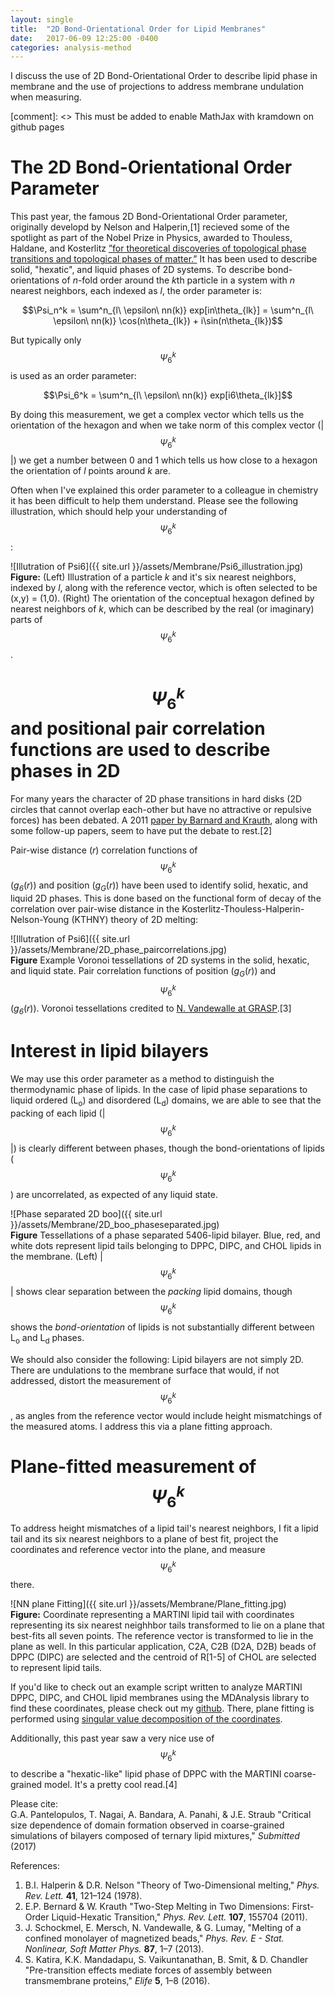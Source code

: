 ```yaml
---
layout: single
title:  "2D Bond-Orientational Order for Lipid Membranes"
date:   2017-06-09 12:25:00 -0400
categories: analysis-method
---
```


I discuss the use of 2D Bond-Orientational Order to describe lipid phase in membrane and the use of projections to address membrane undulation when measuring.

[comment]: <> This must be added to enable MathJax with kramdown on github pages
<script type="text/javascript" async
  src="https://cdn.mathjax.org/mathjax/latest/MathJax.js?config=TeX-MML-AM_CHTML">
</script>

# The 2D Bond-Orientational Order Parameter

This past year, the famous 2D Bond-Orientational Order parameter, originally developd by Nelson and Halperin,[1] recieved some of the spotlight as part of the Nobel Prize in Physics, awarded to Thouless, Haldane, and Kosterlitz [”for theoretical discoveries of topological phase transitions and topological phases of matter.”](https://www.nobelprize.org/nobel_prizes/physics/laureates/2016/press.html) It has been used to describe solid, "hexatic", and liquid phases of 2D systems. To describe bond-orientations of *n*-fold order around the *k*th particle in a system with *n* nearest neighbors, each indexed as *l*, the order parameter is:

$$\Psi_n^k = \sum^n_{l\ \epsilon\ nn(k)} exp[in\theta_{lk}] = \sum^n_{l\ \epsilon\ nn(k)} \cos(n\theta_{lk}) + i\sin(n\theta_{lk})$$

But typically only $$\Psi_6^k$$ is used as an order parameter:

$$\Psi_6^k = \sum^n_{l\ \epsilon\ nn(k)} exp[i6\theta_{lk}]$$

By doing this measurement, we get a complex vector which tells us the orientation of the hexagon and when we take norm of this complex vector (\|$$\Psi_6^k$$\|) we get a number between 0 and 1 which tells us how close to a hexagon the orientation of *l* points around *k* are.

Often when I've explained this order parameter to a colleague in chemistry it has been difficult to help them understand. Please see the following illustration, which should help your understanding of $$\Psi_6^k$$:

![Illutration of Psi6]({{ site.url }}/assets/Membrane/Psi6_illustration.jpg)  
**Figure:** (Left) Illustration of a particle *k* and it's six nearest neighbors, indexed by *l*, along with the reference vector, which is often selected to be (x,y) = (1,0). (Right) The orientation of the conceptual hexagon defined by nearest neighbors of *k*, which can be described by the real (or imaginary) parts of $$\Psi_6^k$$.

# $$\Psi_6^k$$ and positional pair correlation functions are used to describe phases in 2D

For many years the character of 2D phase transitions in hard disks (2D circles that cannot overlap each-other but have no attractive or repulsive forces) has been debated. A 2011 [paper by Barnard and Krauth](http://www.lps.ens.fr/~krauth/index.php/Bernard_Krauth_2011), along with some follow-up papers, seem to have put the debate to rest.[2]

Pair-wise distance (*r*) correlation functions of $$\Psi_6^k$$ (*g<sub>6</sub>*(*r*)) and position (*g<sub>G</sub>*(*r*)) have been used to identify solid, hexatic, and liquid 2D phases. This is done based on the functional form of decay of the correlation over pair-wise distance in the Kosterlitz-Thouless-Halperin-Nelson-Young (KTHNY) theory of 2D melting:

![Illutration of Psi6]({{ site.url }}/assets/Membrane/2D_phase_paircorrelations.jpg)  
**Figure** Example Voronoi tessellations of 2D systems in the solid, hexatic, and liquid state. Pair correlation functions of position (*g<sub>G</sub>*(*r*)) and $$\Psi_6^k$$ (*g<sub>6</sub>*(*r*)). Voronoi tessellations credited to [N. Vandewalle at GRASP](https://grasp-lab.org/2013/06/18/hexatic/).[3]

# Interest in lipid bilayers

We may use this order parameter as a method to distinguish the thermodynamic phase of lipids. In the case of lipid phase separations to liquid ordered (L<sub>o</sub>) and disordered (L<sub>d</sub>) domains, we are able to see that the packing of each lipid (\|$$\Psi_6^k$$\|) is clearly different between phases, though the bond-orientations of lipids ($$\Psi_6^k$$) are uncorrelated, as expected of any liquid state.

![Phase separated 2D boo]({{ site.url }}/assets/Membrane/2D_boo_phaseseparated.jpg)  
**Figure** Tessellations of a phase separated 5406-lipid bilayer. Blue, red, and white dots represent lipid tails belonging to DPPC, DIPC, and CHOL lipids in the membrane. (Left) \|$$\Psi_6^k$$\| shows clear separation between the *packing* lipid domains, though $$\Psi_6^k$$ shows the *bond-orientation* of lipids is not substantially different between L<sub>o</sub> and L<sub>d</sub> phases.

We should also consider the following: Lipid bilayers are not simply 2D. There are undulations to the membrane surface that would, if not addressed, distort the measurement of $$\Psi_6^k$$, as angles from the reference vector would include height mismatchings of the measured atoms. I address this via a plane fitting approach.

# Plane-fitted measurement of $$\Psi_6^k$$

To address height mismatches of a lipid tail's nearest neighbors, I fit a lipid tail and its six nearest neighbors to a plane of best fit, project the coordinates and reference vector into the plane, and measure $$\Psi_6^k$$ there.

![NN plane Fitting]({{ site.url }}/assets/Membrane/Plane_fitting.jpg)  
**Figure:** Coordinate representing a MARTINI lipid tail with coordinates representing its six nearest neighhbor tails transformed to lie on a plane that best-fits all seven points. The reference vector is transformed to lie in the plane as well. In this particular application, C2A, C2B (D2A, D2B) beads of DPPC (DIPC) are selected and the centroid of R[1-5] of CHOL are selected to represent lipid tails.

If you'd like to check out an example script written to analyze MARTINI DPPC, DIPC, and CHOL lipid membranes using the MDAnalysis library to find these coordinates, please check out my [github](https://github.com/gpantel/MD_methods-and-analysis/blob/master/membrane_analysis/psi6_MARTINI_tail_example.py). There, plane fitting is performed using [singular value decomposition of the coordinates](https://www.ltu.se/cms_fs/1.51590!/svd-fitting.pdf).

Additionally, this past year saw a very nice use of $$\Psi_6^k$$ to describe a "hexatic-like" lipid phase of DPPC with the MARTINI coarse-grained model. It's a pretty cool read.[4]

Please cite:  
G.A. Pantelopulos, T. Nagai, A. Bandara, A. Panahi, & J.E. Straub "Critical size dependence of domain formation observed in coarse-grained simulations of bilayers composed of ternary lipid mixtures," *Submitted* (2017)

References:
1. B.I. Halperin & D.R. Nelson "Theory of Two-Dimensional melting," *Phys. Rev. Lett.* **41**, 121–124 (1978). 
2. E.P. Bernard & W. Krauth "Two-Step Melting in Two Dimensions: First-Order Liquid-Hexatic Transition," *Phys. Rev. Lett.* **107**, 155704 (2011).
3. J. Schockmel, E. Mersch, N. Vandewalle, & G. Lumay, "Melting of a confined monolayer of magnetized beads," *Phys. Rev. E - Stat. Nonlinear, Soft Matter Phys.* **87**, 1–7 (2013).
4. S. Katira,  K.K. Mandadapu, S. Vaikuntanathan, B. Smit, & D. Chandler "Pre-transition effects mediate forces of assembly between transmembrane proteins," *Elife* **5**, 1–8 (2016).

